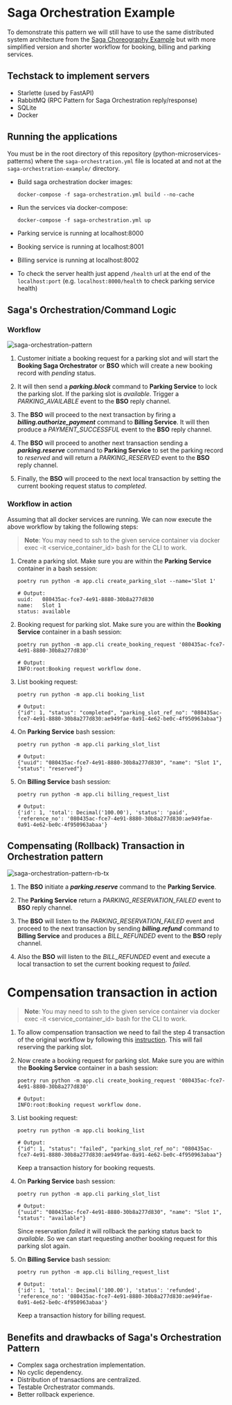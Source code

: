 # Saga Orchestration Example

To demonstrate this pattern we will still have to use the same distributed system architecture from the [Saga Choreography Example](https://github.com/roelzkie15/python-microservices-patterns/tree/master/saga-choreography-example) but with more simplified version and shorter workflow for booking, billing and parking services.

## Techstack to implement servers

- Starlette (used by FastAPI)
- RabbitMQ (RPC Pattern for Saga Orchestration reply/response)
- SQLite
- Docker


## Running the applications

You must be in the root directory of this repository (python-microservices-patterns) where the `saga-orchestration.yml` file is located at and not at the `saga-orchestration-example/` directory.

- Build saga orchestration docker images:

    ```
    docker-compose -f saga-orchestration.yml build --no-cache
    ```

- Run the services via docker-compose:

    ```
    docker-compose -f saga-orchestration.yml up
    ```

- Parking service is running at localhost:8000
- Booking service is running at localhost:8001
- Billing service is running at localhost:8002
- To check the server health just append `/health` url at the end of the `localhost:port` (e.g. `localhost:8000/health` to check parking service health)


## Saga's Orchestration/Command Logic

### Workflow

![saga-orchestration-pattern](https://github.com/roelzkie15/python-microservices-patterns/blob/master/saga-orchestration-example/resources/saga-orchestration-pattern.png)

1. Customer initiate a booking request for a parking slot and will start the **Booking Saga Orchestrator** or **BSO** which will create a new booking record with _pending_ status.

1. It will then send a _**parking.block**_ command to **Parking Service** to lock the parking slot. If the parking slot is _available_. Trigger a _PARKING_AVAILABLE_ event to the **BSO** reply channel.

1. The **BSO** will proceed to the next transaction by firing a _**billing.authorize_payment**_ command to **Billing Service**. It will then produce a _PAYMENT_SUCCESSFUL_ event to the **BSO** reply channel.

1. The **BSO** will proceed to another next transaction sending a _**parking.reserve**_ command to  **Parking Service** to set the parking record to _reserved_ and will return a _PARKING_RESERVED_ event to the **BSO** reply channel.

1. Finally, the **BSO** will proceed to the next local transaction by setting the current booking request status to _completed_.

### Workflow in action

Assuming that all docker services are running. We can now execute the above workflow by taking the following steps:

> **Note**: You may need to ssh to the given service container via docker exec -it <service_container_id> bash for the CLI to work.

1. Create a parking slot. Make sure you are within the **Parking Service** container in a bash session:

    ```
    poetry run python -m app.cli create_parking_slot --name='Slot 1'

    # Output:
    uuid:   080435ac-fce7-4e91-8880-30b8a277d830
    name:   Slot 1
    status: available
    ```
1. Booking request for parking slot. Make sure you are within the **Booking Service** container in a bash session:

    ```
    poetry run python -m app.cli create_booking_request '080435ac-fce7-4e91-8880-30b8a277d830'

    # Output:
    INFO:root:Booking request workflow done.
    ```

1. List booking request:

    ```
    poetry run python -m app.cli booking_list

    # Output:
    {"id": 1, "status": "completed", "parking_slot_ref_no": "080435ac-fce7-4e91-8880-30b8a277d830:ae949fae-0a91-4e62-be0c-4f950963abaa"}
    ```

1. On **Parking Service** bash session:

    ```
    poetry run python -m app.cli parking_slot_list

    # Output:
    {"uuid": "080435ac-fce7-4e91-8880-30b8a277d830", "name": "Slot 1", "status": "reserved"}
    ```

1. On **Billing Service** bash session:

    ```
    poetry run python -m app.cli billing_request_list

    # Output:
    {'id': 1, 'total': Decimal('100.00'), 'status': 'paid', 'reference_no': '080435ac-fce7-4e91-8880-30b8a277d830:ae949fae-0a91-4e62-be0c-4f950963abaa'}
    ```

## Compensating (Rollback) Transaction in Orchestration pattern

![saga-orchestration-pattern-rb-tx](https://github.com/roelzkie15/python-microservices-patterns/blob/master/saga-orchestration-example/resources/saga-orchestration-pattern-rb-transaction.png)

1. The **BSO** initiate a _**parking.reserve**_ command to the **Parking Service**.

1. The **Parking Service** return a _PARKING_RESERVATION_FAILED_ event to **BSO** reply channel.

1. The **BSO** will listen to the _PARKING_RESERVATION_FAILED_ event and proceed to the next transaction by sending _**billing.refund**_ command to **Billing Service** and produces a _BILL_REFUNDED_ event to the **BSO** reply channel.

1. Also the **BSO** will listen to the _BILL_REFUNDED_ event and execute a local transaction to set the current booking request to _failed_.

# Compensation transaction in action

> **Note**: You may need to ssh to the given service container via docker exec -it <service_container_id> bash for the CLI to work.

1. To allow compensation transaction we need to fail the step 4 transaction of the original workflow by following this [instruction](https://github.com/roelzkie15/python-microservices-patterns/blob/master/saga-orchestration-example/parking/app/services.py#L98). This will fail reserving the parking slot.

1. Now create a booking request for parking slot. Make sure you are within the **Booking Service** container in a bash session:

    ```
    poetry run python -m app.cli create_booking_request '080435ac-fce7-4e91-8880-30b8a277d830'

    # Output:
    INFO:root:Booking request workflow done.
    ```

1. List booking request:

    ```
    poetry run python -m app.cli booking_list

    # Output:
    {"id": 1, "status": "failed", "parking_slot_ref_no": "080435ac-fce7-4e91-8880-30b8a277d830:ae949fae-0a91-4e62-be0c-4f950963abaa"}
    ```

    Keep a transaction history for booking requests.

1. On **Parking Service** bash session:

    ```
    poetry run python -m app.cli parking_slot_list

    # Output:
    {"uuid": "080435ac-fce7-4e91-8880-30b8a277d830", "name": "Slot 1", "status": "available"}
    ```

    Since reservation _failed_ it will rollback the parking status back to _available_. So we can start requesting another booking request for this parking slot again.

1. On **Billing Service** bash session:

    ```
    poetry run python -m app.cli billing_request_list

    # Output:
    {'id': 1, 'total': Decimal('100.00'), 'status': 'refunded', 'reference_no': '080435ac-fce7-4e91-8880-30b8a277d830:ae949fae-0a91-4e62-be0c-4f950963abaa'}
    ```

    Keep a transaction history for billing request.

## Benefits and drawbacks of Saga's Orchestration Pattern

- Complex saga orchestration implementation.
- No cyclic dependency.
- Distribution of transactions are centralized.
- Testable Orchestrator commands.
- Better rollback experience.
